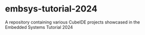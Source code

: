 # embsys-tutorial-2024
A repository containing various CubeIDE projects showcased in the Embedded Systems Tutorial 2024
